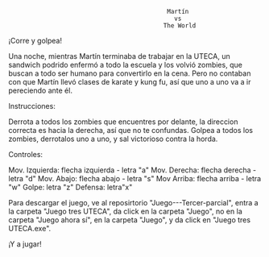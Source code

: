                                                 Martín
                                                  vs
                                               The World
¡Corre y golpea!

Una noche, mientras Martín terminaba de trabajar en la UTECA, un sandwich podrido enfermó a todo la escuela y los volvió zombies, que buscan a todo ser humano para convertirlo en la cena.
Pero no contaban con que Martín llevó clases de karate y kung fu, así que uno a uno va a ir pereciendo ante él.

Instrucciones: 

Derrota a todos los zombies que encuentres por delante, la direccion correcta es hacia la derecha, así que no te confundas. Golpea a todos los zombies, derrotalos uno a uno, y sal victorioso contra la horda.

Controles:

Mov. Izquierda: flecha izquierda - letra "a"
Mov. Derecha: flecha derecha - letra "d"
Mov. Abajo: flecha abajo - letra "s"
Mov Arriba: flecha arriba - letra "w"
Golpe: letra "z"
Defensa: letra"x"

Para descargar el juego, ve al reposirtorio "Juego---Tercer-parcial", entra a la carpeta "Juego tres UTECA", da click en la carpeta "Juego", no en la carpeta "Juego ahora sí", en la carpeta "Juego", y da click en "Juego tres UTECA.exe".

¡Y a jugar!

